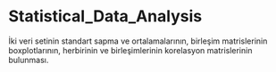 # Statistical_Data_Analysis
İki veri setinin standart sapma ve ortalamalarının, birleşim matrislerinin boxplotlarının, herbirinin ve birleşimlerinin korelasyon matrislerinin bulunması.
